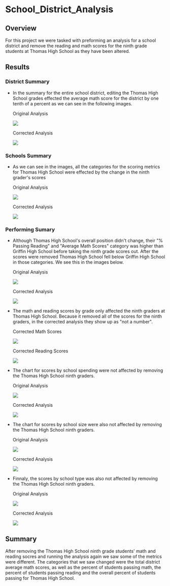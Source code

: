 # School_District_Analysis

## Overview

For this project we were tasked with preforming an analysis for a school district and remove the reading and math scores for the ninth grade students at Thomas High School as they have been altered.

## Results

### District Summary

- In the summary for the entire school district, editing the Thomas High School grades effected the average math score for the district by one tenth of a percent as we can see in the following images. 

  Original Analysis
  
  ![](https://github.com/tmidcalf/School_District_Analysis/blob/main/Resources/Orininal_District_Analysis.png?raw=true)

  Corrected Analysis
  
  ![](https://github.com/tmidcalf/School_District_Analysis/blob/main/Resources/Corrected_District_Analysis.png?raw=true)

### Schools Summary

- As we can see in the images, all the categories for the scoring metrics for Thomas High School were effected by the change in the ninth grader's scores

  Original Analysis
  
  ![](https://github.com/tmidcalf/School_District_Analysis/blob/main/Resources/Original_Per_School_Summary.png?raw=true)

  Corrected Analysis
  
  ![](https://github.com/tmidcalf/School_District_Analysis/blob/main/Resources/Corrected_Per_School_Summary.png?raw=true)

### Performing Sumary

- Although Thomas High School's overall position didn't change, their "% Passing Reading" and "Average Math Scores" category was higher than Griffin High School before taking the ninth grade scores out. After the scores were removed Thomas High School fell below Griffin High School in those categories. We see this in the images below.

  Original Analysis
  
  ![](https://github.com/tmidcalf/School_District_Analysis/blob/main/Resources/Original_top_schools.png?raw=true)

  Corrected Analysis
  
  ![](https://github.com/tmidcalf/School_District_Analysis/blob/main/Resources/Corrected_top_schools.png?raw=true)

- The math and reading scores by grade only affected the ninth graders at Thomas High School. Because it removed all of the scores for the ninth graders, in the corrected analysis they show up as "not a number".

  Corrected Math Scores
  
  ![](https://github.com/tmidcalf/School_District_Analysis/blob/main/Resources/Corrected_reading_scores_by_grade.png?raw=true)

  Corrected Reading Scores
  
  ![](https://github.com/tmidcalf/School_District_Analysis/blob/main/Resources/Corrected_reading_scores_by_grade.png?raw=true)

- The chart for scores by school spending were not affected by removing the Thomas High School ninth graders.

  Original Analysis
  
  ![](https://github.com/tmidcalf/School_District_Analysis/blob/main/Resources/Original_spending_summary.png?raw=true)
  
  Corrected Analysis
  
  ![](https://github.com/tmidcalf/School_District_Analysis/blob/main/Resources/Corrected_spending_summary.png?raw=true)

- The chart for scores by school size were also not affected by removing the Thomas High School ninth graders.

  Original Analysis
  
  ![](https://github.com/tmidcalf/School_District_Analysis/blob/main/Resources/Original_size_summary.png?raw=true)
  
  Corrected Analysis
  
  ![](https://github.com/tmidcalf/School_District_Analysis/blob/main/Resources/Corrected_size_summary.png?raw=true)
  
- Finnaly, the scores by school type was also not affected by removing the Thomas High School ninth graders.

  Original Analysis
  
  ![](https://github.com/tmidcalf/School_District_Analysis/blob/main/Resources/Original_school_type_summary.png?raw=true)

  Corrected Analysis
  
  ![](https://github.com/tmidcalf/School_District_Analysis/blob/main/Resources/Corrected_school_typs_summary.png?raw=true)

## Summary  

After removing the Thomas High School ninth grade students' math and reading socres and running the analysis again we saw some of the metrics were different. The categories that we saw changed were the total district average math scores, as well as the percent of students passing math, the percent of students passing reading and the overall percent of students passing for Thomas High School.
